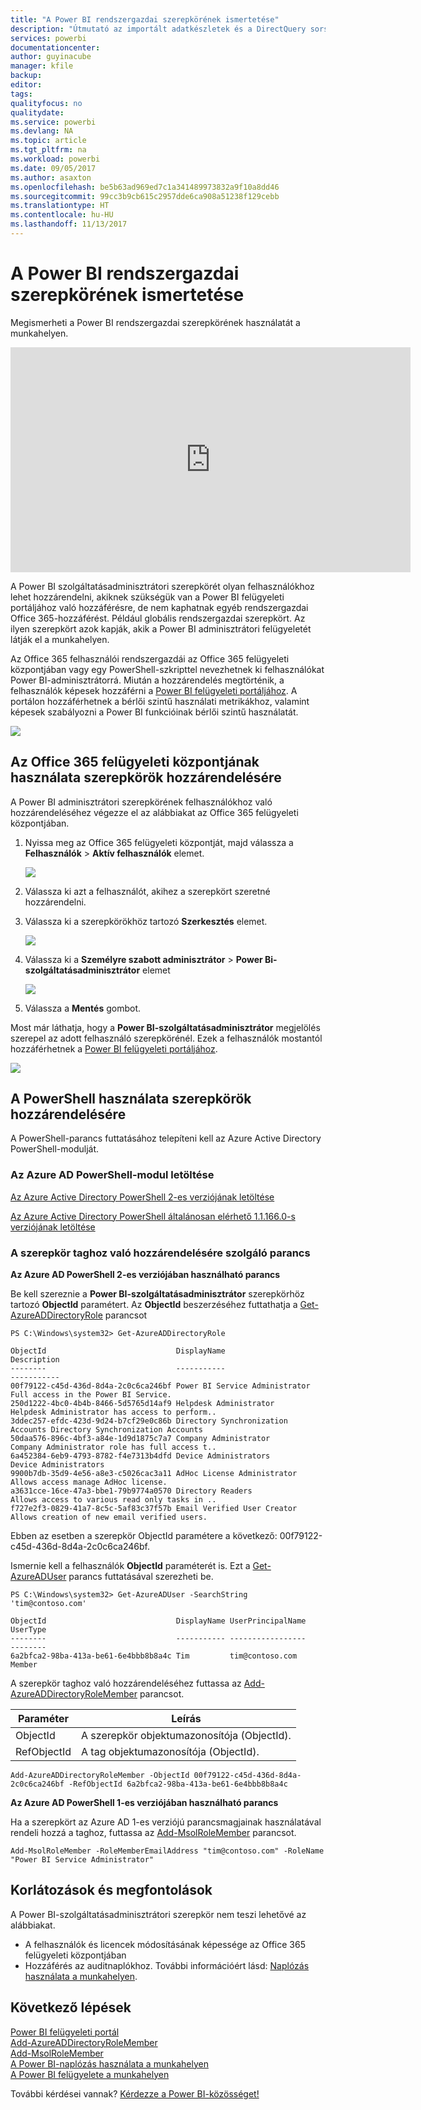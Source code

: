 ```yaml
---
title: "A Power BI rendszergazdai szerepkörének ismertetése"
description: "Útmutató az importált adatkészletek és a DirectQuery sorszintű biztonságának konfigurálásához a Power BI szolgáltatásban."
services: powerbi
documentationcenter: 
author: guyinacube
manager: kfile
backup: 
editor: 
tags: 
qualityfocus: no
qualitydate: 
ms.service: powerbi
ms.devlang: NA
ms.topic: article
ms.tgt_pltfrm: na
ms.workload: powerbi
ms.date: 09/05/2017
ms.author: asaxton
ms.openlocfilehash: be5b63ad969ed7c1a341489973832a9f10a8dd46
ms.sourcegitcommit: 99cc3b9cb615c2957dde6ca908a51238f129cebb
ms.translationtype: HT
ms.contentlocale: hu-HU
ms.lasthandoff: 11/13/2017
---
```

# <a name="understanding-the-power-bi-admin-role"></a>A Power BI rendszergazdai szerepkörének ismertetése
Megismerheti a Power BI rendszergazdai szerepkörének használatát a munkahelyen.

<iframe width="640" height="360" src="https://www.youtube.com/embed/PQRbdJgEm3k?showinfo=0" frameborder="0" allowfullscreen></iframe>

A Power BI szolgáltatásadminisztrátori szerepkörét olyan felhasználókhoz lehet hozzárendelni, akiknek szükségük van a Power BI felügyeleti portáljához való hozzáférésre, de nem kaphatnak egyéb rendszergazdai Office 365-hozzáférést. Például globális rendszergazdai szerepkört. Az ilyen szerepkört azok kapják, akik a Power BI adminisztrátori felügyeletét látják el a munkahelyen.

Az Office 365 felhasználói rendszergazdái az Office 365 felügyeleti központjában vagy egy PowerShell-szkripttel nevezhetnek ki felhasználókat Power BI-adminisztrátorrá. Miután a hozzárendelés megtörténik, a felhasználók képesek hozzáférni a [Power BI felügyeleti portáljához](service-admin-portal.md). A portálon hozzáférhetnek a bérlői szintű használati metrikákhoz, valamint képesek szabályozni a Power BI funkcióinak bérlői szintű használatát.

![](media/service-admin-role/powerbi-admin-portal.png)

## <a name="using-the-office-365-admin-center-to-assign-a-role"></a>Az Office 365 felügyeleti központjának használata szerepkörök hozzárendelésére
A Power BI adminisztrátori szerepkörének felhasználókhoz való hozzárendeléséhez végezze el az alábbiakat az Office 365 felügyeleti központjában.

1. Nyissa meg az Office 365 felügyeleti központját, majd válassza a **Felhasználók** > **Aktív felhasználók** elemet.
   
    ![](media/service-admin-role/powerbi-admin-users.png)
2. Válassza ki azt a felhasználót, akihez a szerepkört szeretné hozzárendelni.
3. Válassza ki a szerepkörökhöz tartozó **Szerkesztés** elemet.
   
    ![](media/service-admin-role/powerbi-admin-edit-roles.png)
4. Válassza ki a **Személyre szabott adminisztrátor** > **Power Bi-szolgáltatásadminisztrátor** elemet
   
    ![](media/service-admin-role/powerbi-admin-role.png)
5. Válassza a **Mentés** gombot.

Most már láthatja, hogy a **Power BI-szolgáltatásadminisztrátor** megjelölés szerepel az adott felhasználó szerepkörénél. Ezek a felhasználók mostantól hozzáférhetnek a [Power BI felügyeleti portáljához](service-admin-portal.md).

![](media/service-admin-role/powerbi-admin-role-set.png)

## <a name="using-powershell-to-assign-a-role"></a>A PowerShell használata szerepkörök hozzárendelésére
A PowerShell-parancs futtatásához telepíteni kell az Azure Active Directory PowerShell-modulját.

### <a name="download-azure-ad-powershell-module"></a>Az Azure AD PowerShell-modul letöltése
[Az Azure Active Directory PowerShell 2-es verziójának letöltése](https://github.com/Azure/azure-docs-powershell-azuread/blob/master/Azure%20AD%20Cmdlets/AzureAD/index.md)

[Az Azure Active Directory PowerShell általánosan elérhető 1.1.166.0-s verziójának letöltése](http://connect.microsoft.com/site1164/Downloads/DownloadDetails.aspx?DownloadID=59185)

### <a name="command-to-add-role-to-member"></a>A szerepkör taghoz való hozzárendelésére szolgáló parancs
**Az Azure AD PowerShell 2-es verziójában használható parancs**

Be kell szereznie a **Power BI-szolgáltatásadminisztrátor** szerepkörhöz tartozó **ObjectId** paramétert. Az **ObjectId** beszerzéséhez futtathatja a [Get-AzureADDirectoryRole](https://docs.microsoft.com/powershell/azuread/v2/get-azureaddirectoryrole) parancsot

```
PS C:\Windows\system32> Get-AzureADDirectoryRole

ObjectId                             DisplayName                        Description
--------                             -----------                        -----------
00f79122-c45d-436d-8d4a-2c0c6ca246bf Power BI Service Administrator     Full access in the Power BI Service.
250d1222-4bc0-4b4b-8466-5d5765d14af9 Helpdesk Administrator             Helpdesk Administrator has access to perform..
3ddec257-efdc-423d-9d24-b7cf29e0c86b Directory Synchronization Accounts Directory Synchronization Accounts
50daa576-896c-4bf3-a84e-1d9d1875c7a7 Company Administrator              Company Administrator role has full access t..
6a452384-6eb9-4793-8782-f4e7313b4dfd Device Administrators              Device Administrators
9900b7db-35d9-4e56-a8e3-c5026cac3a11 AdHoc License Administrator        Allows access manage AdHoc license.
a3631cce-16ce-47a3-bbe1-79b9774a0570 Directory Readers                  Allows access to various read only tasks in ..
f727e2f3-0829-41a7-8c5c-5af83c37f57b Email Verified User Creator        Allows creation of new email verified users.
```

Ebben az esetben a szerepkör ObjectId paramétere a következő: 00f79122-c45d-436d-8d4a-2c0c6ca246bf.

Ismernie kell a felhasználók **ObjectId** paraméterét is. Ezt a [Get-AzureADUser](https://docs.microsoft.com/powershell/azuread/v2/get-azureaduser) parancs futtatásával szerezheti be.

```
PS C:\Windows\system32> Get-AzureADUser -SearchString 'tim@contoso.com'

ObjectId                             DisplayName UserPrincipalName      UserType
--------                             ----------- -----------------      --------
6a2bfca2-98ba-413a-be61-6e4bbb8b8a4c Tim         tim@contoso.com        Member
```

A szerepkör taghoz való hozzárendeléséhez futtassa az [Add-AzureADDirectoryRoleMember](https://docs.microsoft.com/powershell/azuread/v2/add-azureaddirectoryrolemember) parancsot.

| Paraméter | Leírás |
| --- | --- |
| ObjectId |A szerepkör objektumazonosítója (ObjectId). |
| RefObjectId |A tag objektumazonosítója (ObjectId). |

```
Add-AzureADDirectoryRoleMember -ObjectId 00f79122-c45d-436d-8d4a-2c0c6ca246bf -RefObjectId 6a2bfca2-98ba-413a-be61-6e4bbb8b8a4c
```

**Az Azure AD PowerShell 1-es verziójában használható parancs**

Ha a szerepkört az Azure AD 1-es verziójú parancsmagjainak használatával rendeli hozzá a taghoz, futtassa az [Add-MsolRoleMember](https://docs.microsoft.com/powershell/msonline/v1/add-msolrolemember) parancsot.

```
Add-MsolRoleMember -RoleMemberEmailAddress "tim@contoso.com" -RoleName "Power BI Service Administrator"
```

## <a name="limitations-and-considerations"></a>Korlátozások és megfontolások
A Power BI-szolgáltatásadminisztrátori szerepkör nem teszi lehetővé az alábbiakat.

* A felhasználók és licencek módosításának képessége az Office 365 felügyeleti központjában
* Hozzáférés az auditnaplókhoz. További információért lásd: [Naplózás használata a munkahelyen](service-admin-auditing.md).

## <a name="next-steps"></a>Következő lépések
[Power BI felügyeleti portál](service-admin-portal.md)  
[Add-AzureADDirectoryRoleMember](https://docs.microsoft.com/powershell/azuread/v2/add-azureaddirectoryrolemember)  
[Add-MsolRoleMember](https://docs.microsoft.com/powershell/msonline/v1/add-msolrolemember)  
[A Power BI-naplózás használata a munkahelyen](service-admin-auditing.md)  
[A Power BI felügyelete a munkahelyen](service-admin-administering-power-bi-in-your-organization.md)  

További kérdései vannak? [Kérdezze a Power BI-közösséget!](http://community.powerbi.com/)

